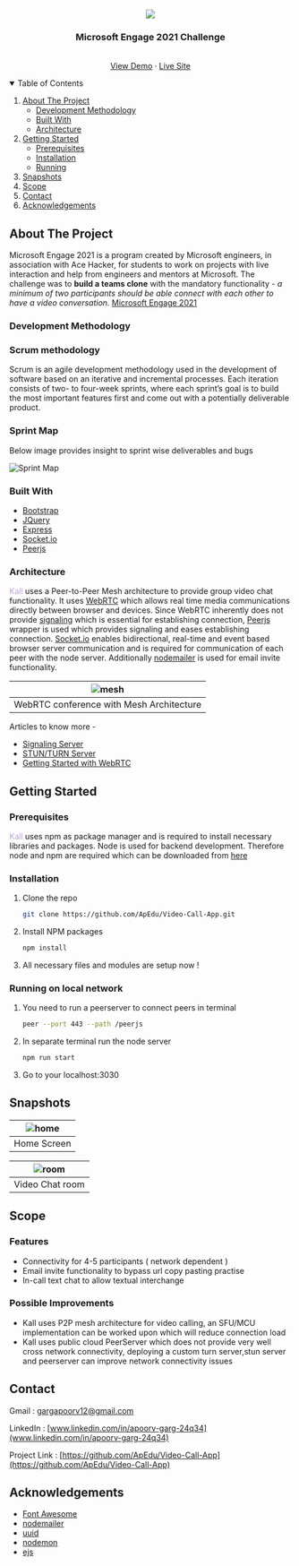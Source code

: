 <!--
    README template inspired from https://github.com/othneildrew/Best-README-Template/blob/master/README.md
-->

<!-- PROJECT LOGO -->
<br />
<p align="center">
    <img src="./public/kall.jpg">
    <h3 align="center">Microsoft Engage 2021 Challenge</h3>

  <p align="center">
    <br />
    <!-- Youtube Video link -->
    <a href="#">View Demo</a>
    ·
    <a href="https://gentle-woodland-21663.herokuapp.com/">Live Site</a>
  </p>
</p>



<!-- TABLE OF CONTENTS -->
<details open="open">
  <summary>Table of Contents</summary>
  <ol>
    <li>
      <a href="#about-the-project">About The Project</a>
      <ul>
        <li><a href="#development-methodology">Development Methodology</a></li>
      </ul>
      <ul>
        <li><a href="#built-with">Built With</a></li>
      </ul>
      <ul>
        <li><a href="#architecture">Architecture</a></li>
      </ul>
    </li>
    <li>
      <a href="#getting-started">Getting Started</a>
      <ul>
        <li><a href="#prerequisites">Prerequisites</a></li>
        <li><a href="#installation">Installation</a></li>
        <li><a href="#running-on-local-network">Running</a></li>
      </ul>
    </li>
    <li><a href="#snapshots">Snapshots</a></li>
    <li>
    <a href="#scope">Scope</a>
    </li>
    <li><a href="#contact">Contact</a></li>
    <li><a href="#acknowledgements">Acknowledgements</a></li>
  </ol>
</details>



<!-- ABOUT THE PROJECT -->
## **About The Project** 

Microsoft Engage 2021 is a program created by Microsoft engineers, in association with Ace Hacker, for students to work on projects with live interaction and help from engineers and mentors at Microsoft. The challenge was to **build a teams clone** with the mandatory functionality - *a minimum of two participants should be able connect with each other to have a video conversation.* [Microsoft Engage 2021](https://microsoft.acehacker.com/engage2021/?mc_cid=51cf8705a5&mc_eid=e7a7568555#challenge)

### **Development Methodology**
### Scrum methodology
Scrum is an agile development methodology used in the development of software based on an iterative and incremental processes. Each iteration consists of two- to four-week sprints, where each sprint’s goal is to build the most important features first and come out with a potentially deliverable product. 

### Sprint Map

Below image provides insight to sprint wise deliverables and bugs

![Sprint Map](./public/Sprintmap.jpg)


### **Built With**

* [Bootstrap](https://getbootstrap.com)
* [JQuery](https://jquery.com)
* [Express](https://expressjs.com/)
* [Socket.io](https://socket.io/)
* [Peerjs](https://peerjs.com/)

### **Architecture**

<span style="color:#bca0dc">Kall</span> uses a Peer-to-Peer Mesh architecture to provide group video chat functionality. It uses [WebRTC](https://webrtc.org/) which allows real time media communications directly between browser and devices. Since WebRTC inherently does not provide [signaling](https://developer.mozilla.org/en-US/docs/Web/API/WebRTC_API/Signaling_and_video_calling) which is essential for establishing connection, [Peerjs](https://peerjs.com/) wrapper is used which provides signaling and eases establishing connection. [Socket.io](https://socket.io/) enables bidirectional, real-time and event based browser server communication and is required for communication of each peer with the node server. Additionally [nodemailer](https://nodemailer.com/about/) is used for email invite functionality.

| ![mesh](./public/Mesh.png) | 
|:--:| 
| WebRTC conference with Mesh Architecture |

Articles to know more -
- [Signaling Server](https://developer.mozilla.org/en-US/docs/Web/API/WebRTC_API/Signaling_and_video_calling)
- [STUN/TURN Server](https://webrtc.ventures/2020/12/webrtc-signaling-stun-vs-turn/)
- [Getting Started with WebRTC](https://www.html5rocks.com/en/tutorials/webrtc/basics/)

<!-- GETTING STARTED -->
## **Getting Started**

### Prerequisites

<span style="color:#bca0dc">Kall</span> uses npm as package manager and is required to install necessary libraries and packages. Node is used for backend development. Therefore node and npm are required which can be downloaded from [here](https://nodejs.org/en/download/)

### Installation

1. Clone the repo
   ```sh
   git clone https://github.com/ApEdu/Video-Call-App.git
   ```
2. Install NPM packages
   ```sh
   npm install
   ```
3. All necessary files and modules are setup now !

### Running on local network

1. You need to run a peerserver to connect peers in terminal
    ```sh
    peer --port 443 --path /peerjs
    ```
2. In separate terminal run the node server
    ```sh
    npm run start
    ``` 
3. Go to your localhost:3030


<!-- USAGE EXAMPLES -->
## **Snapshots**

| ![home](./public/home.jpg) | 
|:--:| 
| Home Screen |

| ![room](./public/room.jpg) | 
|:--:| 
| Video Chat room |


<!-- ROADMAP -->
## Scope

### Features
- Connectivity for 4-5 participants ( network dependent )
- Email invite functionality to bypass url copy pasting practise
- In-call text chat to allow textual interchange

### Possible Improvements
- Kall uses P2P mesh architecture for video calling, an SFU/MCU implementation can be worked upon which will reduce connection load
- Kall uses public cloud PeerServer which does not provide very well cross network connectivity, deploying a custom turn server,stun server and peerserver can improve network connectivity issues

<!-- CONTACT -->
## Contact

Gmail : [gargapoorv12@gmail.com](gargapoorv12@gmail.com)

LinkedIn : [www.linkedin.com/in/apoorv-garg-24q34](www.linkedin.com/in/apoorv-garg-24q34)

Project Link : [https://github.com/ApEdu/Video-Call-App](https://github.com/ApEdu/Video-Call-App)

<!-- ACKNOWLEDGEMENTS -->
## Acknowledgements
- [Font Awesome](https://fontawesome.com/)
- [nodemailer](https://nodemailer.com/about/)
- [uuid](https://www.npmjs.com/package/uuid?activeTab=readme)
- [nodemon](https://www.npmjs.com/package/nodemon)
- [ejs](https://ejs.co/)